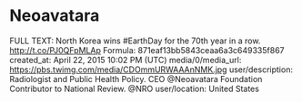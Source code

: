 # Neoavatara

FULL TEXT: North Korea wins #EarthDay for the 70th year in a row. http://t.co/PJ0QFpMLAp
Formula: 871eaf13bb5843ceaa6a3c649335f867
created_at: April 22, 2015 10:02 PM (UTC)
media/0/media_url: https://pbs.twimg.com/media/CDOmmURWAAAnNMK.jpg
user/description: Radiologist and Public Health Policy. 
CEO @Neoavatara Foundation
Contributor to National Review. @NRO
user/location: United States